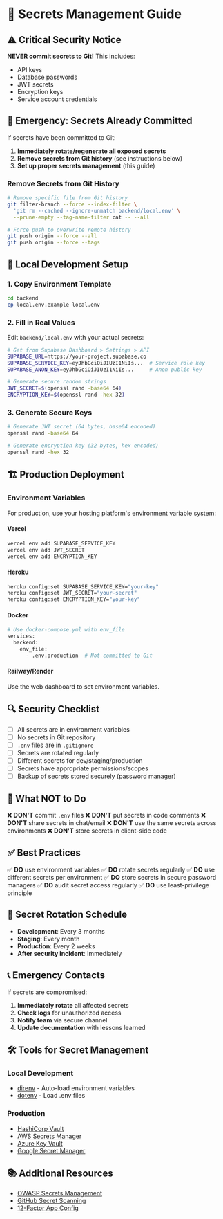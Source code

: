 # 🔐 Secrets Management Guide

## ⚠️ Critical Security Notice

**NEVER commit secrets to Git!** This includes:
- API keys
- Database passwords
- JWT secrets
- Encryption keys
- Service account credentials

## 🚨 Emergency: Secrets Already Committed

If secrets have been committed to Git:

1. **Immediately rotate/regenerate all exposed secrets**
2. **Remove secrets from Git history** (see instructions below)
3. **Set up proper secrets management** (this guide)

### Remove Secrets from Git History

```bash
# Remove specific file from Git history
git filter-branch --force --index-filter \
  'git rm --cached --ignore-unmatch backend/local.env' \
  --prune-empty --tag-name-filter cat -- --all

# Force push to overwrite remote history
git push origin --force --all
git push origin --force --tags
```

## 🔧 Local Development Setup

### 1. Copy Environment Template
```bash
cd backend
cp local.env.example local.env
```

### 2. Fill in Real Values
Edit `backend/local.env` with your actual secrets:

```bash
# Get from Supabase Dashboard > Settings > API
SUPABASE_URL=https://your-project.supabase.co
SUPABASE_SERVICE_KEY=eyJhbGciOiJIUzI1NiIs...  # Service role key
SUPABASE_ANON_KEY=eyJhbGciOiJIUzI1NiIs...     # Anon public key

# Generate secure random strings
JWT_SECRET=$(openssl rand -base64 64)
ENCRYPTION_KEY=$(openssl rand -hex 32)
```

### 3. Generate Secure Keys

```bash
# Generate JWT secret (64 bytes, base64 encoded)
openssl rand -base64 64

# Generate encryption key (32 bytes, hex encoded)
openssl rand -hex 32
```

## 🏗️ Production Deployment

### Environment Variables

For production, use your hosting platform's environment variable system:

#### Vercel
```bash
vercel env add SUPABASE_SERVICE_KEY
vercel env add JWT_SECRET
vercel env add ENCRYPTION_KEY
```

#### Heroku
```bash
heroku config:set SUPABASE_SERVICE_KEY="your-key"
heroku config:set JWT_SECRET="your-secret"
heroku config:set ENCRYPTION_KEY="your-key"
```

#### Docker
```bash
# Use docker-compose.yml with env_file
services:
  backend:
    env_file:
      - .env.production  # Not committed to Git
```

#### Railway/Render
Use the web dashboard to set environment variables.

## 🔍 Security Checklist

- [ ] All secrets are in environment variables
- [ ] No secrets in Git repository
- [ ] `.env` files are in `.gitignore`
- [ ] Secrets are rotated regularly
- [ ] Different secrets for dev/staging/production
- [ ] Secrets have appropriate permissions/scopes
- [ ] Backup of secrets stored securely (password manager)

## 🚫 What NOT to Do

❌ **DON'T** commit `.env` files
❌ **DON'T** put secrets in code comments
❌ **DON'T** share secrets in chat/email
❌ **DON'T** use the same secrets across environments
❌ **DON'T** store secrets in client-side code

## ✅ Best Practices

✅ **DO** use environment variables
✅ **DO** rotate secrets regularly
✅ **DO** use different secrets per environment
✅ **DO** store secrets in secure password managers
✅ **DO** audit secret access regularly
✅ **DO** use least-privilege principle

## 🔄 Secret Rotation Schedule

- **Development**: Every 3 months
- **Staging**: Every month
- **Production**: Every 2 weeks
- **After security incident**: Immediately

## 📞 Emergency Contacts

If secrets are compromised:

1. **Immediately rotate** all affected secrets
2. **Check logs** for unauthorized access
3. **Notify team** via secure channel
4. **Update documentation** with lessons learned

## 🛠️ Tools for Secret Management

### Local Development
- [direnv](https://direnv.net/) - Auto-load environment variables
- [dotenv](https://github.com/motdotla/dotenv) - Load .env files

### Production
- [HashiCorp Vault](https://www.vaultproject.io/)
- [AWS Secrets Manager](https://aws.amazon.com/secrets-manager/)
- [Azure Key Vault](https://azure.microsoft.com/en-us/services/key-vault/)
- [Google Secret Manager](https://cloud.google.com/secret-manager)

## 📚 Additional Resources

- [OWASP Secrets Management](https://owasp.org/www-community/vulnerabilities/Use_of_hard-coded_credentials)
- [GitHub Secret Scanning](https://docs.github.com/en/code-security/secret-scanning)
- [12-Factor App Config](https://12factor.net/config) 